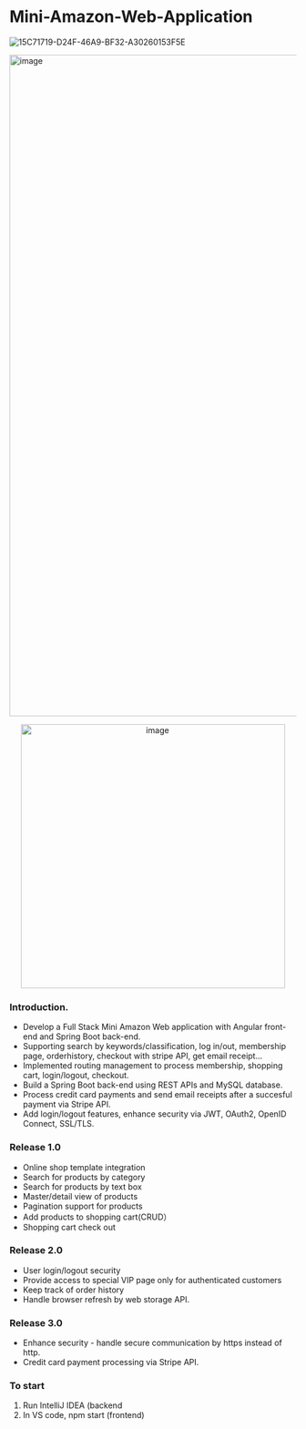 # Mini-Amazon-Web-Application

![15C71719-D24F-46A9-BF32-A30260153F5E](https://user-images.githubusercontent.com/45084681/210931455-2c36480c-8ca8-4741-87f8-e5a489ebf20f.gif)

<img width="1162" alt="image" src="https://user-images.githubusercontent.com/45084681/210933088-905b4b5e-f408-49f5-86f8-0b193407b94f.png">
<p align="center">
<img width="464" alt="image" src="https://user-images.githubusercontent.com/45084681/210933238-cc338092-1b3c-4057-afe3-df6820199646.png">
</p>

### Introduction. 
* Develop a Full Stack Mini Amazon Web application with Angular front-end and Spring Boot back-end.  
* Supporting search by keywords/classification, log in/out, membership page, orderhistory, checkout with stripe API, get email receipt...  
* Implemented routing management to process membership, shopping cart, login/logout, checkout. 
* Build a Spring Boot back-end using REST APIs and MySQL database.  
* Process credit card payments and send email receipts after a succesful payment via Stripe API.
* Add login/logout features, enhance security via JWT, OAuth2, OpenID Connect, SSL/TLS.  


### Release 1.0  
* Online shop template integration  
* Search for products by category  
* Search for products by text box  
* Master/detail view of products  
* Pagination support for products  
* Add products to shopping cart(CRUD）  
* Shopping cart check out  


### Release 2.0
* User login/logout security
* Provide access to special VIP page only for authenticated customers
* Keep track of order history
* Handle browser refresh by web storage API.

### Release 3.0
* Enhance security - handle secure communication by https instead of http.
* Credit card payment processing via Stripe API.

### To start
1. Run IntelliJ IDEA (backend
2. In VS code, npm start (frontend)
